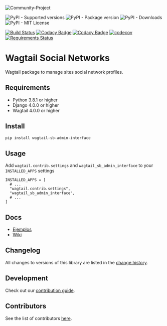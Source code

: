 ![Community-Project](https://gitlab.com/softbutterfly/open-source/open-source-office/-/raw/master/banners/softbutterfly-open-source--banner--community-project.png)

![PyPI - Supported versions](https://img.shields.io/pypi/pyversions/wagtail-sb-admin-interface)
![PyPI - Package version](https://img.shields.io/pypi/v/wagtail-sb-admin-interface)
![PyPI - Downloads](https://img.shields.io/pypi/dm/wagtail-sb-admin-interface)
![PyPI - MIT License](https://img.shields.io/pypi/l/wagtail-sb-admin-interface)

[![Build Status](https://www.travis-ci.org/softbutterfly/wagtail-sb-admin-interface.svg?branch=develop)](https://www.travis-ci.org/softbutterfly/wagtail-sb-admin-interface)
[![Codacy Badge](https://app.codacy.com/project/badge/Grade/3d703e48c1e44e9b830da5026f07c52d)](https://www.codacy.com/gh/softbutterfly/wagtail-sb-admin-interface/dashboard?utm_source=github.com&amp;utm_medium=referral&amp;utm_content=softbutterfly/wagtail-sb-admin-interface&amp;utm_campaign=Badge_Grade)
[![Codacy Badge](https://app.codacy.com/project/badge/Coverage/3d703e48c1e44e9b830da5026f07c52d)](https://www.codacy.com/gh/softbutterfly/wagtail-sb-admin-interface/dashboard?utm_source=github.com&utm_medium=referral&utm_content=softbutterfly/wagtail-sb-admin-interface&utm_campaign=Badge_Coverage)
[![codecov](https://codecov.io/gh/softbutterfly/wagtail-sb-admin-interface/branch/master/graph/badge.svg?token=pbqXUUOu1F)](https://codecov.io/gh/softbutterfly/wagtail-sb-admin-interface)
[![Requirements Status](https://requires.io/github/softbutterfly/wagtail-sb-admin-interface/requirements.svg?branch=master)](https://requires.io/github/softbutterfly/wagtail-sb-admin-interface/requirements/?branch=master)

# Wagtail Social Networks

Wagtail package to manage sites social network profiles.

## Requirements

- Python 3.8.1 or higher
- Django 4.0.0 or higher
- Wagtail 4.0.0 or higher

## Install

```bash
pip install wagtail-sb-admin-interface
```

## Usage

Add `wagtail.contrib.settings` and `wagtail_sb_admin_interface` to your `INSTALLED_APPS` settings

```
INSTALLED_APPS = [
  # ...
  "wagtail.contrib.settings",
  "wagtail_sb_admin_interface",
  # ...
]
```

## Docs

- [Ejemplos](https://github.com/softbutterfly/wagtail-sb-admin-interface/wiki)
- [Wiki](https://github.com/softbutterfly/wagtail-sb-admin-interface/wiki)

## Changelog

All changes to versions of this library are listed in the [change history](CHANGELOG.md).

## Development

Check out our [contribution guide](CONTRIBUTING.md).

## Contributors

See the list of contributors [here](https://github.com/softbutterfly/wagtail-sb-admin-interface/graphs/contributors).
